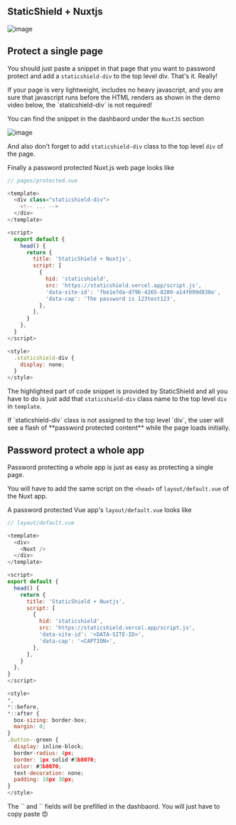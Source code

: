 ## StaticShield + Nuxtjs

![image](https://user-images.githubusercontent.com/69138026/159733130-a08ee949-3871-4c3f-a3cb-d4a2082547d9.png)

## Protect a single page

You should just paste a snippet in that page that you want to password protect and add a `staticshield-div`
to the top level div. That's it. Really!

<Callout type="info">
  If your page is very lightweight, includes no heavy javascript, and you are
  sure that javascript runs before the HTML renders as shown in the demo video
  below, the `staticshield-div` is not required!
</Callout>

You can find the snippet in the dashbaord under the `NuxtJS` section

![image](https://user-images.githubusercontent.com/69138026/159733249-cb562ef3-fc92-4618-a7ae-577cfbc790fd.png)

And also don't forget to add `staticshield-div` class to the top level `div` of the page.

Finally a password protected Nuxt.js web page looks like

```js highlight=7,8,9,10,11,12,13,14,15,16,17,18,19,20,21,22,23,24,25
// pages/protected.vue

<template>
  <div class="staticshield-div">
    <!-- ... -->
  </div>
</template>

<script>
  export default {
    head() {
      return {
        title: 'StaticShield + Nuxtjs',
        script: [
          {
            hid: 'staticshield',
            src: 'https://staticshield.vercel.app/script.js',
            'data-site-id': 'fbe1e7da-d79b-4265-8209-a14f099d838e',
            'data-cap': 'The password is 123test123',
          },
        ],
      }
    },
  }
</script>

<style>
  .staticshield-div {
    display: none;
  }
</style>
```

The highlighted part of code snippet is provided by StaticShield and all you have to do is just add that `staticshield-div`
class name to the top level `div` in `template`.

<Callout type="warning">
  If `staticshield-div` class is not assigned to the top level `div`, the user
  will see a flash of **password protected content** while the page loads
  initially.
</Callout>

## Password protect a whole app

Password protecting a whole app is just as easy as protecting a single page.

You will have to add the same script on the `<head>` of `layout/default.vue` of the Nuxt app.

A password protected Vue app's `layout/default.vue` looks like

```js highlight=10,11,12,13,14,15,16,17,18,19,20,21,22,23,24
// layout/default.vue

<template>
  <div>
    <Nuxt />
  </div>
</template>

<script>
export default {
  head() {
    return {
      title: 'StaticShield + Nuxtjs',
      script: [
        {
          hid: 'staticshield',
          src: 'https://staticshield.vercel.app/script.js',
          'data-site-id': '<DATA-SITE-ID>',
          'data-cap': '<CAPTION>',
        },
      ],
    }
  },
}
</script>

<style>
*,
*::before,
*::after {
  box-sizing: border-box;
  margin: 0;
}
.button--green {
  display: inline-block;
  border-radius: 4px;
  border: 1px solid #3b8070;
  color: #3b8070;
  text-decoration: none;
  padding: 10px 30px;
}
</style>
```

<Callout type="tip">
	The `<DATA-SITE-ID>` and `<CAPTION>` fields will be prefilled in the dashbaord. You will just have to copy paste 😍
</Callout>